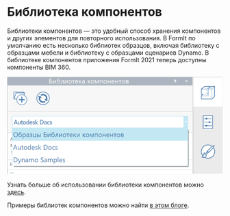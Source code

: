 # Библиотека компонентов

Библиотеки компонентов — это удобный способ хранения компонентов и других элементов для повторного использования. В FormIt по умолчанию есть несколько библиотек образцов, включая библиотеку с образцами мебели и библиотеку с образцами сценариев Dynamo. В библиотеке компонентов приложения FormIt 2021 теперь доступны компоненты BIM 360.

![](<../.gitbook/assets/screen-shot-2020-03-30-at-1.39.13-pm (1).png>)

Узнать больше об использовании библиотеки компонентов можно [здесь](../formit-primer/part-i/import-export-and-content-library.md).

Примеры библиотек компонентов можно найти [в этом блоге](https://formit.autodesk.com/blog/post/content-library).
